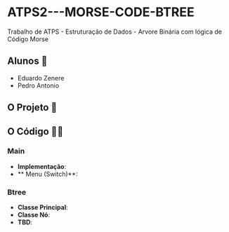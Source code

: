 # ATPS2---MORSE-CODE-BTREE
Trabalho de ATPS - Estruturação de Dados - Arvore Binária com lógica de Código Morse

## Alunos 👥
- Eduardo Zenere
- Pedro Antonio

## O Projeto 📖

## O Código 👨‍💻


### Main
- **Implementação**:
- ** Menu (Switch)**:

### Btree
- **Classe Principal**:
- **Classe Nó**:
- **TBD**:
